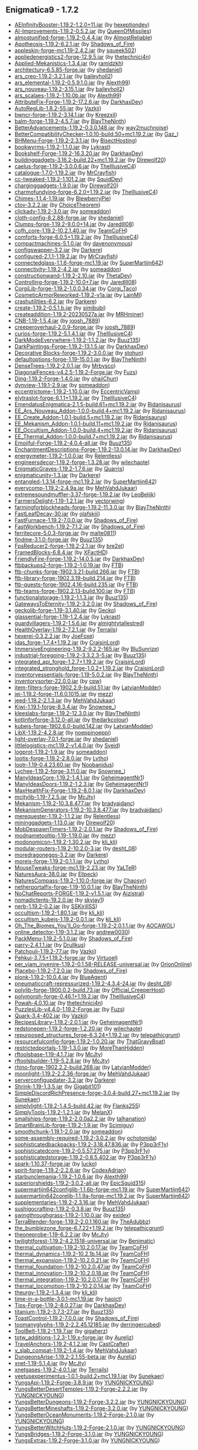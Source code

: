 ## Enigmatica9 - 1.7.2

  * [AEInfinityBooster-1.19.2-1.2.0+11.jar](https://www.curseforge.com/minecraft/mc-mods/aeinfinitybooster/files/3940200) (by [hexeptiondev](https://www.curseforge.com/members/hexeptiondev/projects))
  * [AI-Improvements-1.19.2-0.5.2.jar](https://www.curseforge.com/minecraft/mc-mods/ai-improvements/files/4019127) (by [QueenOfMissiles](https://www.curseforge.com/members/QueenOfMissiles/projects))
  * [almostunified-forge-1.19.2-0.4.4.jar](https://www.curseforge.com/minecraft/mc-mods/almost-unified/files/4522173) (by [AlmostReliable](https://www.curseforge.com/members/AlmostReliable/projects))
  * [Apotheosis-1.19.2-6.2.1.jar](https://www.curseforge.com/minecraft/mc-mods/apotheosis/files/4547399) (by [Shadows_of_Fire](https://www.curseforge.com/members/Shadows_of_Fire/projects))
  * [appleskin-forge-mc1.19-2.4.2.jar](https://www.curseforge.com/minecraft/mc-mods/appleskin/files/3872808) (by [squeek502](https://www.curseforge.com/members/squeek502/projects))
  * [appliedenergistics2-forge-12.9.5.jar](https://www.curseforge.com/minecraft/mc-mods/applied-energistics-2/files/4548558) (by [thetechnici4n](https://www.curseforge.com/members/thetechnici4n/projects))
  * [Applied-Mekanistics-1.3.4.jar](https://www.curseforge.com/minecraft/mc-mods/applied-mekanistics/files/4380709) (by [ramidzkh](https://www.curseforge.com/members/ramidzkh/projects))
  * [architectury-6.5.85-forge.jar](https://www.curseforge.com/minecraft/mc-mods/architectury-api/files/4555749) (by [shedaniel](https://www.curseforge.com/members/shedaniel/projects))
  * [ars_creo-1.19.2-3.2.1.jar](https://www.curseforge.com/minecraft/mc-mods/ars-creo/files/4551289) (by [baileyholl2](https://www.curseforge.com/members/baileyholl2/projects))
  * [ars_elemental-1.19.2-0.5.9.1.0.jar](https://www.curseforge.com/minecraft/mc-mods/ars-elemental/files/4555852) (by [Alexth99](https://www.curseforge.com/members/Alexth99/projects))
  * [ars_nouveau-1.19.2-3.15.1.jar](https://www.curseforge.com/minecraft/mc-mods/ars-nouveau/files/4555953) (by [baileyholl2](https://www.curseforge.com/members/baileyholl2/projects))
  * [ars_scalaes-1.19.2-1.10.0b.jar](https://www.curseforge.com/minecraft/mc-mods/ars-scalaes/files/4555924) (by [Alexth99](https://www.curseforge.com/members/Alexth99/projects))
  * [AttributeFix-Forge-1.19.2-17.2.6.jar](https://www.curseforge.com/minecraft/mc-mods/attributefix/files/4436598) (by [DarkhaxDev](https://www.curseforge.com/members/DarkhaxDev/projects))
  * [AutoRegLib-1.8.2-55.jar](https://www.curseforge.com/minecraft/mc-mods/autoreglib/files/4100299) (by [Vazkii](https://www.curseforge.com/members/Vazkii/projects))
  * [bwncr-forge-1.19.2-3.14.1.jar](https://www.curseforge.com/minecraft/mc-mods/bad-wither-no-cookie-reloaded/files/4090811) (by [Kreezxil](https://www.curseforge.com/members/Kreezxil/projects))
  * [balm-forge-1.19.2-4.5.7.jar](https://www.curseforge.com/minecraft/mc-mods/balm/files/4442591) (by [BlayTheNinth](https://www.curseforge.com/members/BlayTheNinth/projects))
  * [BetterAdvancements-1.19.2-0.3.0.148.jar](https://www.curseforge.com/minecraft/mc-mods/better-advancements/files/4276529) (by [way2muchnoise](https://www.curseforge.com/members/way2muchnoise/projects))
  * [BetterCompatibilityChecker-1.0.10-build.50+mc1.19.2.jar](https://www.curseforge.com/minecraft/mc-mods/better-compatibility-checker/files/4441760) (by [Gaz_](https://www.curseforge.com/members/Gaz_/projects))
  * [BHMenu-Forge-1.19.2-2.3.1.jar](https://www.curseforge.com/minecraft/mc-mods/bisecthosting-server-integration-menu-forge/files/4528907) (by [BisectHosting](https://www.curseforge.com/members/BisectHosting/projects))
  * [bookwyrms-1.19.2-1.1.0.jar](https://www.curseforge.com/minecraft/mc-mods/book-wyrms/files/4542181) (by [Lykrast](https://www.curseforge.com/members/Lykrast/projects))
  * [Bookshelf-Forge-1.19.2-16.3.20.jar](https://www.curseforge.com/minecraft/mc-mods/bookshelf/files/4556697) (by [DarkhaxDev](https://www.curseforge.com/members/DarkhaxDev/projects))
  * [buildinggadgets-3.16.2-build.22+mc1.19.2.jar](https://www.curseforge.com/minecraft/mc-mods/building-gadgets/files/4413103) (by [Direwolf20](https://www.curseforge.com/members/Direwolf20/projects))
  * [caelus-forge-1.19.2-3.0.0.6.jar](https://www.curseforge.com/minecraft/mc-mods/caelus/files/3929284) (by [TheIllusiveC4](https://www.curseforge.com/members/TheIllusiveC4/projects))
  * [catalogue-1.7.0-1.19.2.jar](https://www.curseforge.com/minecraft/mc-mods/catalogue/files/4171024) (by [MrCrayfish](https://www.curseforge.com/members/MrCrayfish/projects))
  * [cc-tweaked-1.19.2-1.101.2.jar](https://www.curseforge.com/minecraft/mc-mods/cc-tweaked/files/4395619) (by [SquidDev](https://www.curseforge.com/members/SquidDev/projects))
  * [charginggadgets-1.9.0.jar](https://www.curseforge.com/minecraft/mc-mods/charging-gadgets/files/3955867) (by [Direwolf20](https://www.curseforge.com/members/Direwolf20/projects))
  * [charmofundying-forge-6.2.0+1.19.2.jar](https://www.curseforge.com/minecraft/mc-mods/charm-of-undying/files/4521329) (by [TheIllusiveC4](https://www.curseforge.com/members/TheIllusiveC4/projects))
  * [Chimes-1.1.4-1.19.jar](https://www.curseforge.com/minecraft/mc-mods/chimes/files/3921709) (by [BlewberryPie](https://www.curseforge.com/members/BlewberryPie/projects))
  * [ctov-3.2.2.jar](https://www.curseforge.com/minecraft/mc-mods/choicetheorems-overhauled-village/files/4560451) (by [ChoiceTheorem](https://www.curseforge.com/members/ChoiceTheorem/projects))
  * [clickadv-1.19.2-3.0.jar](https://www.curseforge.com/minecraft/mc-mods/clickable-advancements/files/4258154) (by [someaddon](https://www.curseforge.com/members/someaddon/projects))
  * [cloth-config-8.2.88-forge.jar](https://www.curseforge.com/minecraft/mc-mods/cloth-config/files/3972423) (by [shedaniel](https://www.curseforge.com/members/shedaniel/projects))
  * [Clumps-forge-1.19.2-9.0.0+14.jar](https://www.curseforge.com/minecraft/mc-mods/clumps/files/4153347) (by [Jaredlll08](https://www.curseforge.com/members/Jaredlll08/projects))
  * [cofh_core-1.19.2-10.2.1.40.jar](https://www.curseforge.com/minecraft/mc-mods/cofh-core/files/4385216) (by [TeamCoFH](https://www.curseforge.com/members/TeamCoFH/projects))
  * [comforts-forge-6.0.5+1.19.2.jar](https://www.curseforge.com/minecraft/mc-mods/comforts/files/4498935) (by [TheIllusiveC4](https://www.curseforge.com/members/TheIllusiveC4/projects))
  * [compactmachines-5.1.0.jar](https://www.curseforge.com/minecraft/mc-mods/compact-machines/files/3907274) (by [davenonymous](https://www.curseforge.com/members/davenonymous/projects))
  * [configswapper-3.2.jar](https://www.curseforge.com/minecraft/mc-mods/config-swapper/files/4475201) (by [Darkere](https://www.curseforge.com/members/Darkere/projects))
  * [configured-2.1.1-1.19.2.jar](https://www.curseforge.com/minecraft/mc-mods/configured/files/4462837) (by [MrCrayfish](https://www.curseforge.com/members/MrCrayfish/projects))
  * [connectedglass-1.1.6-forge-mc1.19.jar](https://www.curseforge.com/minecraft/mc-mods/connected-glass/files/4293791) (by [SuperMartijn642](https://www.curseforge.com/members/SuperMartijn642/projects))
  * [connectivity-1.19.2-4.2.jar](https://www.curseforge.com/minecraft/mc-mods/connectivity/files/4521440) (by [someaddon](https://www.curseforge.com/members/someaddon/projects))
  * [constructionwand-1.19.2-2.10.jar](https://www.curseforge.com/minecraft/mc-mods/construction-wand/files/4455719) (by [ThetaDev](https://www.curseforge.com/members/ThetaDev/projects))
  * [Controlling-forge-1.19.2-10.0+7.jar](https://www.curseforge.com/minecraft/mc-mods/controlling/files/4050343) (by [Jaredlll08](https://www.curseforge.com/members/Jaredlll08/projects))
  * [CorgiLib-forge-1.19.2-1.0.0.34.jar](https://www.curseforge.com/minecraft/mc-mods/corgilib/files/4554111) (by [Corgi_Taco](https://www.curseforge.com/members/Corgi_Taco/projects))
  * [CosmeticArmorReworked-1.19.2-v1a.jar](https://www.curseforge.com/minecraft/mc-mods/cosmetic-armor-reworked/files/4016732) (by [LainMI](https://www.curseforge.com/members/LainMI/projects))
  * [crashutilities-6.2.jar](https://www.curseforge.com/minecraft/mc-mods/crash-utilities/files/4406293) (by [Darkere](https://www.curseforge.com/members/Darkere/projects))
  * [create-1.19.2-0.5.1.b.jar](https://www.curseforge.com/minecraft/mc-mods/create/files/4550987) (by [simibubi](https://www.curseforge.com/members/simibubi/projects))
  * [createaddition-1.19.2-20230527a.jar](https://www.curseforge.com/minecraft/mc-mods/createaddition/files/4554044) (by [MRHminer](https://www.curseforge.com/members/MRHminer/projects))
  * [CNB-1.19-1.5.4.jar](https://www.curseforge.com/minecraft/mc-mods/creatures-and-beasts/files/4556106) (by [joosh_7889](https://www.curseforge.com/members/joosh_7889/projects))
  * [creeperoverhaul-2.0.9-forge.jar](https://www.curseforge.com/minecraft/mc-mods/creeper-overhaul/files/4444675) (by [joosh_7889](https://www.curseforge.com/members/joosh_7889/projects))
  * [curios-forge-1.19.2-5.1.4.1.jar](https://www.curseforge.com/minecraft/mc-mods/curios/files/4523009) (by [TheIllusiveC4](https://www.curseforge.com/members/TheIllusiveC4/projects))
  * [DarkModeEverywhere-1.19.2-1.1.2.jar](https://www.curseforge.com/minecraft/mc-mods/dark-mode-everywhere/files/4524765) (by [Buuz135](https://www.curseforge.com/members/Buuz135/projects))
  * [DarkPaintings-Forge-1.19.2-13.1.5.jar](https://www.curseforge.com/minecraft/mc-mods/dark-paintings/files/4357106) (by [DarkhaxDev](https://www.curseforge.com/members/DarkhaxDev/projects))
  * [Decorative Blocks-forge-1.19.2-3.0.0.jar](https://www.curseforge.com/minecraft/mc-mods/decorative-blocks/files/3941638) (by [stohun](https://www.curseforge.com/members/stohun/projects))
  * [defaultoptions-forge-1.19-15.0.1.jar](https://www.curseforge.com/minecraft/mc-mods/default-options/files/4412620) (by [BlayTheNinth](https://www.curseforge.com/members/BlayTheNinth/projects))
  * [DenseTrees-1.19.2-2.0.1.jar](https://www.curseforge.com/minecraft/mc-mods/dense-trees/files/4480775) (by [Mrbysco](https://www.curseforge.com/members/Mrbysco/projects))
  * [DiagonalFences-v4.2.5-1.19.2-Forge.jar](https://www.curseforge.com/minecraft/mc-mods/diagonal-fences/files/4545944) (by [Fuzs](https://www.curseforge.com/members/Fuzs/projects))
  * [Ding-1.19.2-Forge-1.4.0.jar](https://www.curseforge.com/minecraft/mc-mods/ding/files/4382947) (by [ohaiiChun](https://www.curseforge.com/members/ohaiiChun/projects))
  * [dynview-1.19.1-2.9.jar](https://www.curseforge.com/minecraft/mc-mods/dynamic-view/files/3919241) (by [someaddon](https://www.curseforge.com/members/someaddon/projects))
  * [eccentrictome-1.19.2-1.10.0.jar](https://www.curseforge.com/minecraft/mc-mods/eccentric-tome/files/4514470) (by [EccentricVamp](https://www.curseforge.com/members/EccentricVamp/projects))
  * [elytraslot-forge-6.1.1+1.19.2.jar](https://www.curseforge.com/minecraft/mc-mods/elytra-slot/files/4519258) (by [TheIllusiveC4](https://www.curseforge.com/members/TheIllusiveC4/projects))
  * [EmendatusEnigmatica-2.1.5-build.61+mc1.19.2.jar](https://www.curseforge.com/minecraft/mc-mods/emendatus-enigmatica/files/4551000) (by [Ridanisaurus](https://www.curseforge.com/members/Ridanisaurus/projects))
  * [EE_Ars_Nouveau_Addon-1.0.0-build.4+mc1.19.2.jar](https://www.curseforge.com/minecraft/mc-mods/emendatus-enigmatica-ars-nouveau-addon/files/4361765) (by [Ridanisaurus](https://www.curseforge.com/members/Ridanisaurus/projects))
  * [EE_Create_Addon-1.0.1-build.5+mc1.19.2.jar](https://www.curseforge.com/minecraft/mc-mods/emendatus-enigmatica-create-addon/files/4442217) (by [Ridanisaurus](https://www.curseforge.com/members/Ridanisaurus/projects))
  * [EE_Mekanism_Addon-1.0.1-build.11+mc1.19.2.jar](https://www.curseforge.com/minecraft/mc-mods/emendatus-enigmatica-mekanism-addon/files/4440683) (by [Ridanisaurus](https://www.curseforge.com/members/Ridanisaurus/projects))
  * [EE_Occultism_Addon-1.0.0-build.4+mc1.19.2.jar](https://www.curseforge.com/minecraft/mc-mods/emendatus-enigmatica-occultism-addon/files/4361737) (by [Ridanisaurus](https://www.curseforge.com/members/Ridanisaurus/projects))
  * [EE_Thermal_Addon-1.0.0-build.7+mc1.19.2.jar](https://www.curseforge.com/minecraft/mc-mods/emendatus-enigmatica-thermal-addon/files/4361742) (by [Ridanisaurus](https://www.curseforge.com/members/Ridanisaurus/projects))
  * [Emojiful-Forge-1.19.2-4.0.4-all.jar](https://www.curseforge.com/minecraft/mc-mods/emojiful/files/4326654) (by [Buuz135](https://www.curseforge.com/members/Buuz135/projects))
  * [EnchantmentDescriptions-Forge-1.19.2-13.0.14.jar](https://www.curseforge.com/minecraft/mc-mods/enchantment-descriptions/files/4277356) (by [DarkhaxDev](https://www.curseforge.com/members/DarkhaxDev/projects))
  * [energymeter-1.19.2-1.0.0.jar](https://www.curseforge.com/minecraft/mc-mods/energymeter/files/4032160) (by [Relentless](https://www.curseforge.com/members/Relentless/projects))
  * [engineersdecor-1.19.2-forge-1.3.28.jar](https://www.curseforge.com/minecraft/mc-mods/engineers-decor/files/4258184) (by [wilechaote](https://www.curseforge.com/members/wilechaote/projects))
  * [EnigmaticGraves-1.19.2-1.7.6.jar](https://www.curseforge.com/minecraft/mc-mods/enigmatic-graves/files/4050552) (by [Quarris](https://www.curseforge.com/members/Quarris/projects))
  * [enigmaticunity-1.3.jar](https://www.curseforge.com/minecraft/mc-mods/enigmatic-unity/files/4470617) (by [Darkere](https://www.curseforge.com/members/Darkere/projects))
  * [entangled-1.3.14-forge-mc1.19.2.jar](https://www.curseforge.com/minecraft/mc-mods/entangled/files/4556671) (by [SuperMartijn642](https://www.curseforge.com/members/SuperMartijn642/projects))
  * [everycomp-1.19.2-2.4.9a.jar](https://www.curseforge.com/minecraft/mc-mods/every-compat/files/4559857) (by [MehVahdJukaar](https://www.curseforge.com/members/MehVahdJukaar/projects))
  * [extremesoundmuffler-3.37-forge-1.19.2.jar](https://www.curseforge.com/minecraft/mc-mods/extreme-sound-muffler/files/4483111) (by [LeoBeliik](https://www.curseforge.com/members/LeoBeliik/projects))
  * [FarmersDelight-1.19-1.2.1.jar](https://www.curseforge.com/minecraft/mc-mods/farmers-delight/files/4525646) (by [vectorwing](https://www.curseforge.com/members/vectorwing/projects))
  * [farmingforblockheads-forge-1.19.2-11.3.0.jar](https://www.curseforge.com/minecraft/mc-mods/farming-for-blockheads/files/4510519) (by [BlayTheNinth](https://www.curseforge.com/members/BlayTheNinth/projects))
  * [FastLeafDecay-30.jar](https://www.curseforge.com/minecraft/mc-mods/fast-leaf-decay/files/3894512) (by [olafskiii](https://www.curseforge.com/members/olafskiii/projects))
  * [FastFurnace-1.19.2-7.0.0.jar](https://www.curseforge.com/minecraft/mc-mods/fastfurnace/files/4028348) (by [Shadows_of_Fire](https://www.curseforge.com/members/Shadows_of_Fire/projects))
  * [FastWorkbench-1.19.2-7.1.2.jar](https://www.curseforge.com/minecraft/mc-mods/fastworkbench/files/4508990) (by [Shadows_of_Fire](https://www.curseforge.com/members/Shadows_of_Fire/projects))
  * [ferritecore-5.0.3-forge.jar](https://www.curseforge.com/minecraft/mc-mods/ferritecore/files/4117906) (by [malte0811](https://www.curseforge.com/members/malte0811/projects))
  * [findme-3.1.0-forge.jar](https://www.curseforge.com/minecraft/mc-mods/findme/files/3910001) (by [Buuz135](https://www.curseforge.com/members/Buuz135/projects))
  * [FpsReducer2-forge-1.19.2-2.1.jar](https://www.curseforge.com/minecraft/mc-mods/fps-reducer/files/3931329) (by [bre2el](https://www.curseforge.com/members/bre2el/projects))
  * [FramedBlocks-6.8.4.jar](https://www.curseforge.com/minecraft/mc-mods/framedblocks/files/4565543) (by [XFactHD](https://www.curseforge.com/members/XFactHD/projects))
  * [FriendlyFire-Forge-1.19.2-14.0.5.jar](https://www.curseforge.com/minecraft/mc-mods/friendly-fire/files/4473843) (by [DarkhaxDev](https://www.curseforge.com/members/DarkhaxDev/projects))
  * [ftbbackups2-forge-1.19.2-1.0.19.jar](https://www.curseforge.com/minecraft/mc-mods/ftb-backups-2/files/4560445) (by [FTB](https://www.curseforge.com/members/FTB/projects))
  * [ftb-chunks-forge-1902.3.21-build.266.jar](https://www.curseforge.com/minecraft/mc-mods/ftb-chunks-forge/files/4496315) (by [FTB](https://www.curseforge.com/members/FTB/projects))
  * [ftb-library-forge-1902.3.19-build.214.jar](https://www.curseforge.com/minecraft/mc-mods/ftb-library-forge/files/4541987) (by [FTB](https://www.curseforge.com/members/FTB/projects))
  * [ftb-quests-forge-1902.4.16-build.235.jar](https://www.curseforge.com/minecraft/mc-mods/ftb-quests-forge/files/4553968) (by [FTB](https://www.curseforge.com/members/FTB/projects))
  * [ftb-teams-forge-1902.2.13-build.100.jar](https://www.curseforge.com/minecraft/mc-mods/ftb-teams-forge/files/4477315) (by [FTB](https://www.curseforge.com/members/FTB/projects))
  * [functionalstorage-1.19.2-1.1.3.jar](https://www.curseforge.com/minecraft/mc-mods/functional-storage/files/4324174) (by [Buuz135](https://www.curseforge.com/members/Buuz135/projects))
  * [GatewaysToEternity-1.19.2-3.2.0.jar](https://www.curseforge.com/minecraft/mc-mods/gateways-to-eternity/files/4546965) (by [Shadows_of_Fire](https://www.curseforge.com/members/Shadows_of_Fire/projects))
  * [geckolib-forge-1.19-3.1.40.jar](https://www.curseforge.com/minecraft/mc-mods/geckolib/files/4407241) (by [Gecko](https://www.curseforge.com/members/Gecko/projects))
  * [glassential-forge-1.19-1.2.4.jar](https://www.curseforge.com/minecraft/mc-mods/glassential/files/3901780) (by [Lykrast](https://www.curseforge.com/members/Lykrast/projects))
  * [guardvillagers-1.19.2-1.5.6.jar](https://www.curseforge.com/minecraft/mc-mods/guard-villagers/files/4563994) (by [almightytallestred](https://www.curseforge.com/members/almightytallestred/projects))
  * [HealthOverlay-1.19.2-7.2.1.jar](https://www.curseforge.com/minecraft/mc-mods/health-overlay/files/4288082) (by [Terrails](https://www.curseforge.com/members/Terrails/projects))
  * [hexerei-0.3.2.2.jar](https://www.curseforge.com/minecraft/mc-mods/hexerei/files/4558662) (by [JoeFoxe](https://www.curseforge.com/members/JoeFoxe/projects))
  * [idas_forge-1.7.4+1.19.2.jar](https://www.curseforge.com/minecraft/mc-mods/idas/files/4558431) (by [CraisinLord](https://www.curseforge.com/members/CraisinLord/projects))
  * [ImmersiveEngineering-1.19.2-9.2.2-165.jar](https://www.curseforge.com/minecraft/mc-mods/immersive-engineering/files/4535935) (by [BluSunrize](https://www.curseforge.com/members/BluSunrize/projects))
  * [industrial-foregoing-1.19.2-3.3.2.3-5.jar](https://www.curseforge.com/minecraft/mc-mods/industrial-foregoing/files/4459182) (by [Buuz135](https://www.curseforge.com/members/Buuz135/projects))
  * [integrated_api_forge-1.2.7+1.19.2.jar](https://www.curseforge.com/minecraft/mc-mods/integrated-api/files/4446914) (by [CraisinLord](https://www.curseforge.com/members/CraisinLord/projects))
  * [integrated_stronghold_forge-1.0.2+1.19.2.jar](https://www.curseforge.com/minecraft/mc-mods/integrated-stronghold/files/4558183) (by [CraisinLord](https://www.curseforge.com/members/CraisinLord/projects))
  * [inventoryessentials-forge-1.19-5.0.2.jar](https://www.curseforge.com/minecraft/mc-mods/inventory-essentials/files/4414160) (by [BlayTheNinth](https://www.curseforge.com/members/BlayTheNinth/projects))
  * [inventorysorter-22.0.0.jar](https://www.curseforge.com/minecraft/mc-mods/inventory-sorter/files/4565642) (by [cpw](https://www.curseforge.com/members/cpw/projects))
  * [item-filters-forge-1902.2.9-build.51.jar](https://www.curseforge.com/minecraft/mc-mods/item-filters/files/4553326) (by [LatvianModder](https://www.curseforge.com/members/LatvianModder/projects))
  * [jei-1.19.2-forge-11.6.0.1015.jar](https://www.curseforge.com/minecraft/mc-mods/jei/files/4494410) (by [mezz](https://www.curseforge.com/members/mezz/projects))
  * [jeed-1.19.2-2.1.3.jar](https://www.curseforge.com/minecraft/mc-mods/just-enough-effect-descriptions-jeed/files/4558330) (by [MehVahdJukaar](https://www.curseforge.com/members/MehVahdJukaar/projects))
  * [Kiwi-1.19.1-forge-8.3.4.jar](https://www.curseforge.com/minecraft/mc-mods/kiwi/files/4451128) (by [Snownee_](https://www.curseforge.com/members/Snownee_/projects))
  * [kleeslabs-forge-1.19.2-12.3.0.jar](https://www.curseforge.com/minecraft/mc-mods/kleeslabs/files/4510538) (by [BlayTheNinth](https://www.curseforge.com/members/BlayTheNinth/projects))
  * [kotlinforforge-3.12.0-all.jar](https://www.curseforge.com/minecraft/mc-mods/kotlin-for-forge/files/4513187) (by [thedarkcolour](https://www.curseforge.com/members/thedarkcolour/projects))
  * [kubejs-forge-1902.6.0-build.142.jar](https://www.curseforge.com/minecraft/mc-mods/kubejs/files/4377175) (by [LatvianModder](https://www.curseforge.com/members/LatvianModder/projects))
  * [LibX-1.19.2-4.2.8.jar](https://www.curseforge.com/minecraft/mc-mods/libx/files/4052778) (by [noeppinoeppi](https://www.curseforge.com/members/noeppinoeppi/projects))
  * [light-overlay-7.0.1-forge.jar](https://www.curseforge.com/minecraft/mc-mods/light-overlay/files/3872055) (by [shedaniel](https://www.curseforge.com/members/shedaniel/projects))
  * [littlelogistics-mc1.19.2-v1.4.0.jar](https://www.curseforge.com/minecraft/mc-mods/little-logistics/files/4563179) (by [Sveid](https://www.curseforge.com/members/Sveid/projects))
  * [logprot-1.19.2-1.9.jar](https://www.curseforge.com/minecraft/mc-mods/login-protection/files/4075303) (by [someaddon](https://www.curseforge.com/members/someaddon/projects))
  * [lootjs-forge-1.19.2-2.8.0.jar](https://www.curseforge.com/minecraft/mc-mods/lootjs/files/4487197) (by [Lytho](https://www.curseforge.com/members/Lytho/projects))
  * [lootr-1.19-0.4.23.60.jar](https://www.curseforge.com/minecraft/mc-mods/lootr/files/4465109) (by [Noobanidus](https://www.curseforge.com/members/Noobanidus/projects))
  * [Lychee-1.19.2-forge-3.11.0.jar](https://www.curseforge.com/minecraft/mc-mods/lychee/files/4547502) (by [Snownee_](https://www.curseforge.com/members/Snownee_/projects))
  * [ManyIdeasCore-1.19.2-1.4.1.jar](https://www.curseforge.com/minecraft/mc-mods/manyideas-core/files/4484204) (by [GeheimagentNr1](https://www.curseforge.com/members/GeheimagentNr1/projects))
  * [ManyIdeasDoors-1.19.2-1.2.3.jar](https://www.curseforge.com/minecraft/mc-mods/manyideas-doors/files/4484787) (by [GeheimagentNr1](https://www.curseforge.com/members/GeheimagentNr1/projects))
  * [MaxHealthFix-Forge-1.19.2-8.0.1.jar](https://www.curseforge.com/minecraft/mc-mods/max-health-fix/files/3943055) (by [DarkhaxDev](https://www.curseforge.com/members/DarkhaxDev/projects))
  * [mcjtylib-1.19-7.2.5.jar](https://www.curseforge.com/minecraft/mc-mods/mcjtylib/files/4501791) (by [McJty](https://www.curseforge.com/members/McJty/projects))
  * [Mekanism-1.19.2-10.3.8.477.jar](https://www.curseforge.com/minecraft/mc-mods/mekanism/files/4385637) (by [bradyaidanc](https://www.curseforge.com/members/bradyaidanc/projects))
  * [MekanismGenerators-1.19.2-10.3.8.477.jar](https://www.curseforge.com/minecraft/mc-mods/mekanism-generators/files/4385639) (by [bradyaidanc](https://www.curseforge.com/members/bradyaidanc/projects))
  * [merequester-1.19.2-1.1.2.jar](https://www.curseforge.com/minecraft/mc-mods/merequester/files/4502644) (by [Relentless](https://www.curseforge.com/members/Relentless/projects))
  * [mininggadgets-1.13.0.jar](https://www.curseforge.com/minecraft/mc-mods/mining-gadgets/files/3955880) (by [Direwolf20](https://www.curseforge.com/members/Direwolf20/projects))
  * [MobDespawnTimers-1.19.2-2.0.1.jar](https://www.curseforge.com/minecraft/mc-mods/mob-despawn-timers/files/4536463) (by [Shadows_of_Fire](https://www.curseforge.com/members/Shadows_of_Fire/projects))
  * [modnametooltip-1.19-1.19.0.jar](https://www.curseforge.com/minecraft/mc-mods/mod-name-tooltip/files/3898427) (by [mezz](https://www.curseforge.com/members/mezz/projects))
  * [modonomicon-1.19.2-1.30.2.jar](https://www.curseforge.com/minecraft/mc-mods/modonomicon/files/4519294) (by [kli_kli](https://www.curseforge.com/members/kli_kli/projects))
  * [modular-routers-1.19.2-10.2.0-3.jar](https://www.curseforge.com/minecraft/mc-mods/modular-routers/files/4076671) (by [desht_08](https://www.curseforge.com/members/desht_08/projects))
  * [moredragoneggs-3.2.jar](https://www.curseforge.com/minecraft/mc-mods/more-dragon-eggs/files/4060624) (by [Darkere](https://www.curseforge.com/members/Darkere/projects))
  * [morejs-forge-1.19.2-0.1.1.jar](https://www.curseforge.com/minecraft/mc-mods/morejs/files/4553298) (by [Lytho](https://www.curseforge.com/members/Lytho/projects))
  * [MouseTweaks-forge-mc1.19-2.23.jar](https://www.curseforge.com/minecraft/mc-mods/mouse-tweaks/files/3871353) (by [YaLTeR](https://www.curseforge.com/members/YaLTeR/projects))
  * [NaturesAura-38.0.jar](https://www.curseforge.com/minecraft/mc-mods/natures-aura/files/4419637) (by [Ellpeck](https://www.curseforge.com/members/Ellpeck/projects))
  * [NaturesCompass-1.19.2-1.10.0-forge.jar](https://www.curseforge.com/minecraft/mc-mods/natures-compass/files/4118390) (by [Chaosyr](https://www.curseforge.com/members/Chaosyr/projects))
  * [netherportalfix-forge-1.19-10.0.1.jar](https://www.curseforge.com/minecraft/mc-mods/netherportalfix/files/4412699) (by [BlayTheNinth](https://www.curseforge.com/members/BlayTheNinth/projects))
  * [NoChatReports-FORGE-1.19.2-v1.5.1.jar](https://www.curseforge.com/minecraft/mc-mods/no-chat-reports/files/4082456) (by [Aizistral](https://www.curseforge.com/members/Aizistral/projects))
  * [nomadictents-19.2.0.jar](https://www.curseforge.com/minecraft/mc-mods/nomadic-tents/files/4008613) (by [skyjay1](https://www.curseforge.com/members/skyjay1/projects))
  * [nerb-1.19.2-0.2.jar](https://www.curseforge.com/minecraft/mc-mods/notenoughrecipebook/files/4205715) (by [SSKirillSS](https://www.curseforge.com/members/SSKirillSS/projects))
  * [occultism-1.19.2-1.80.1.jar](https://www.curseforge.com/minecraft/mc-mods/occultism/files/4566223) (by [kli_kli](https://www.curseforge.com/members/kli_kli/projects))
  * [occultism_kubejs-1.19.2-0.0.1.jar](https://www.curseforge.com/minecraft/mc-mods/occultism-kubejs/files/4014969) (by [kli_kli](https://www.curseforge.com/members/kli_kli/projects))
  * [Oh_The_Biomes_You'll_Go-forge-1.19.2-2.0.1.1.jar](https://www.curseforge.com/minecraft/mc-mods/oh-the-biomes-youll-go/files/4426501) (by [AOCAWOL](https://www.curseforge.com/members/AOCAWOL/projects))
  * [online_detector-1.19-3.1.2.jar](https://www.curseforge.com/minecraft/mc-mods/online-detector/files/4167054) (by [andrew0030](https://www.curseforge.com/members/andrew0030/projects))
  * [PackMenu-1.19.2-5.1.0.jar](https://www.curseforge.com/minecraft/mc-mods/packmenu/files/4028351) (by [Shadows_of_Fire](https://www.curseforge.com/members/Shadows_of_Fire/projects))
  * [parry-2.4.1.1.jar](https://www.curseforge.com/minecraft/mc-mods/parry/files/4473645) (by [Drullkus](https://www.curseforge.com/members/Drullkus/projects))
  * [Patchouli-1.19.2-77.jar](https://www.curseforge.com/minecraft/mc-mods/patchouli/files/4031402) (by [Vazkii](https://www.curseforge.com/members/Vazkii/projects))
  * [Pehkui-3.7.5+1.19.2-forge.jar](https://www.curseforge.com/minecraft/mc-mods/pehkui/files/4556162) (by [Virtuoel](https://www.curseforge.com/members/Virtuoel/projects))
  * [per_viam_invenire-1.19.2-0.1.58-RELEASE-universal.jar](https://www.curseforge.com/minecraft/mc-mods/perviaminvenire/files/4555879) (by [OrionOnline](https://www.curseforge.com/members/OrionOnline/projects))
  * [Placebo-1.19.2-7.2.0.jar](https://www.curseforge.com/minecraft/mc-mods/placebo/files/4546960) (by [Shadows_of_Fire](https://www.curseforge.com/members/Shadows_of_Fire/projects))
  * [plonk-1.19.2-10.0.4.jar](https://www.curseforge.com/minecraft/mc-mods/plonk/files/4480791) (by [BlueAgent](https://www.curseforge.com/members/BlueAgent/projects))
  * [pneumaticcraft-repressurized-1.19.2-4.3.4-24.jar](https://www.curseforge.com/minecraft/mc-mods/pneumaticcraft-repressurized/files/4510812) (by [desht_08](https://www.curseforge.com/members/desht_08/projects))
  * [polylib-forge-1900.0.2-build.73.jar](https://www.curseforge.com/minecraft/mc-mods/polylib/files/4486955) (by [Official_CreeperHost](https://www.curseforge.com/members/Official_CreeperHost/projects))
  * [polymorph-forge-0.46.1+1.19.2.jar](https://www.curseforge.com/minecraft/mc-mods/polymorph/files/4119087) (by [TheIllusiveC4](https://www.curseforge.com/members/TheIllusiveC4/projects))
  * [Powah-4.0.10.jar](https://www.curseforge.com/minecraft/mc-mods/powah-rearchitected/files/4525233) (by [thetechnici4n](https://www.curseforge.com/members/thetechnici4n/projects))
  * [PuzzlesLib-v4.4.0-1.19.2-Forge.jar](https://www.curseforge.com/minecraft/mc-mods/puzzles-lib/files/4499052) (by [Fuzs](https://www.curseforge.com/members/Fuzs/projects))
  * [Quark-3.4-402.jar](https://www.curseforge.com/minecraft/mc-mods/quark/files/4551115) (by [Vazkii](https://www.curseforge.com/members/Vazkii/projects))
  * [RecipesLibrary-1.19.2-2.0.1.jar](https://www.curseforge.com/minecraft/mc-mods/recipes-library/files/3932567) (by [GeheimagentNr1](https://www.curseforge.com/members/GeheimagentNr1/projects))
  * [redstonepen-1.19.2-forge-1.2.20.jar](https://www.curseforge.com/minecraft/mc-mods/redstone-pen/files/4393700) (by [wilechaote](https://www.curseforge.com/members/wilechaote/projects))
  * [repurposed_structures_forge-6.3.24+1.19.2.jar](https://www.curseforge.com/minecraft/mc-mods/repurposed-structures/files/4499776) (by [telepathicgrunt](https://www.curseforge.com/members/telepathicgrunt/projects))
  * [resourcefulconfig-forge-1.19.2-1.0.20.jar](https://www.curseforge.com/minecraft/mc-mods/resourceful-config/files/4444198) (by [ThatGravyBoat](https://www.curseforge.com/members/ThatGravyBoat/projects))
  * [restrictedportals-1.19-1.3.0.jar](https://www.curseforge.com/minecraft/mc-mods/restricted-portals/files/3848861) (by [MoreThanHidden](https://www.curseforge.com/members/MoreThanHidden/projects))
  * [rftoolsbase-1.19-4.1.7.jar](https://www.curseforge.com/minecraft/mc-mods/rftools-base/files/4474182) (by [McJty](https://www.curseforge.com/members/McJty/projects))
  * [rftoolsbuilder-1.19-5.2.8.jar](https://www.curseforge.com/minecraft/mc-mods/rftools-builder/files/4514999) (by [McJty](https://www.curseforge.com/members/McJty/projects))
  * [rhino-forge-1902.2.2-build.268.jar](https://www.curseforge.com/minecraft/mc-mods/rhino/files/4476056) (by [LatvianModder](https://www.curseforge.com/members/LatvianModder/projects))
  * [moonlight-1.19.2-2.2.36-forge.jar](https://www.curseforge.com/minecraft/mc-mods/selene/files/4565114) (by [MehVahdJukaar](https://www.curseforge.com/members/MehVahdJukaar/projects))
  * [serverconfigupdater-3.2.jar](https://www.curseforge.com/minecraft/mc-mods/serverconfig-updater/files/4406461) (by [Darkere](https://www.curseforge.com/members/Darkere/projects))
  * [Shrink-1.19-1.3.5.jar](https://www.curseforge.com/minecraft/mc-mods/shrink_/files/4407257) (by [Gigabit101](https://www.curseforge.com/members/Gigabit101/projects))
  * [SimpleDiscordRichPresence-forge-3.0.4-build.27+mc1.19.2.jar](https://www.curseforge.com/minecraft/mc-mods/simple-discord-rich-presence/files/4076569) (by [Sunekaer](https://www.curseforge.com/members/Sunekaer/projects))
  * [simplylight-1.19.2-1.4.5-build.42.jar](https://www.curseforge.com/minecraft/mc-mods/simply-light/files/4016401) (by [Flanks255](https://www.curseforge.com/members/Flanks255/projects))
  * [SimplyTools-1.19.2-1.2.1.jar](https://www.curseforge.com/minecraft/mc-mods/simply-tools/files/4419951) (by [MelanX](https://www.curseforge.com/members/MelanX/projects))
  * [smallships-forge-1.19.2-2.0.0a2.2.jar](https://www.curseforge.com/minecraft/mc-mods/small-ships/files/4560077) (by [talhanation](https://www.curseforge.com/members/talhanation/projects))
  * [SmartBrainLib-forge-1.19.2-1.9.jar](https://www.curseforge.com/minecraft/mc-mods/smartbrainlib/files/4458565) (by [Scimiguy](https://www.curseforge.com/members/Scimiguy/projects))
  * [smoothchunk-1.19.1-2.0.jar](https://www.curseforge.com/minecraft/mc-mods/smooth-chunk-save/files/3922654) (by [someaddon](https://www.curseforge.com/members/someaddon/projects))
  * [some-assembly-required-1.19.2-3.0.2.jar](https://www.curseforge.com/minecraft/mc-mods/some-assembly-required/files/4547712) (by [ochotonida](https://www.curseforge.com/members/ochotonida/projects))
  * [sophisticatedbackpacks-1.19.2-3.18.47.836.jar](https://www.curseforge.com/minecraft/mc-mods/sophisticated-backpacks/files/4548454) (by [P3pp3rF1y](https://www.curseforge.com/members/P3pp3rF1y/projects))
  * [sophisticatedcore-1.19.2-0.5.57.275.jar](https://www.curseforge.com/minecraft/mc-mods/sophisticated-core/files/4548381) (by [P3pp3rF1y](https://www.curseforge.com/members/P3pp3rF1y/projects))
  * [sophisticatedstorage-1.19.2-0.8.5.402.jar](https://www.curseforge.com/minecraft/mc-mods/sophisticated-storage/files/4548922) (by [P3pp3rF1y](https://www.curseforge.com/members/P3pp3rF1y/projects))
  * [spark-1.10.37-forge.jar](https://www.curseforge.com/minecraft/mc-mods/spark/files/4505309) (by [Iucko](https://www.curseforge.com/members/Iucko/projects))
  * [spirit-forge-1.19.2-2.2.6.jar](https://www.curseforge.com/minecraft/mc-mods/spirit/files/4523732) (by [CodexAdrian](https://www.curseforge.com/members/CodexAdrian/projects))
  * [starbunclemania-1.19.2-1.0.6.jar](https://www.curseforge.com/minecraft/mc-mods/starbunclemania/files/4476721) (by [Alexth99](https://www.curseforge.com/members/Alexth99/projects))
  * [superiorshields-1.19.2-3.0.2-all.jar](https://www.curseforge.com/minecraft/mc-mods/superior-shields/files/4565737) (by [EpicSquid315](https://www.curseforge.com/members/EpicSquid315/projects))
  * [supermartijn642configlib-1.1.6b-forge-mc1.19.jar](https://www.curseforge.com/minecraft/mc-mods/supermartijn642s-config-lib/files/3871792) (by [SuperMartijn642](https://www.curseforge.com/members/SuperMartijn642/projects))
  * [supermartijn642corelib-1.1.9a-forge-mc1.19.2.jar](https://www.curseforge.com/minecraft/mc-mods/supermartijn642s-core-lib/files/4548462) (by [SuperMartijn642](https://www.curseforge.com/members/SuperMartijn642/projects))
  * [supplementaries-1.19.2-2.3.16.jar](https://www.curseforge.com/minecraft/mc-mods/supplementaries/files/4565672) (by [MehVahdJukaar](https://www.curseforge.com/members/MehVahdJukaar/projects))
  * [sushigocrafting-1.19.2-0.3.8.jar](https://www.curseforge.com/minecraft/mc-mods/sushigocrafting/files/4015895) (by [Buuz135](https://www.curseforge.com/members/Buuz135/projects))
  * [swingthroughgrass-1.19.2-1.10.0.jar](https://www.curseforge.com/minecraft/mc-mods/swingthroughgrass/files/3922675) (by [exidex](https://www.curseforge.com/members/exidex/projects))
  * [TerraBlender-forge-1.19.2-2.0.1.160.jar](https://www.curseforge.com/minecraft/mc-mods/terrablender/files/4564645) (by [TheAdubbz](https://www.curseforge.com/members/TheAdubbz/projects))
  * [the_bumblezone_forge-6.7.22+1.19.2.jar](https://www.curseforge.com/minecraft/mc-mods/the-bumblezone-forge/files/4564478) (by [telepathicgrunt](https://www.curseforge.com/members/telepathicgrunt/projects))
  * [theoneprobe-1.19-6.2.2.jar](https://www.curseforge.com/minecraft/mc-mods/the-one-probe/files/3965693) (by [McJty](https://www.curseforge.com/members/McJty/projects))
  * [twilightforest-1.19.2-4.2.1518-universal.jar](https://www.curseforge.com/minecraft/mc-mods/the-twilight-forest/files/4389567) (by [Benimatic](https://www.curseforge.com/members/Benimatic/projects))
  * [thermal_cultivation-1.19.2-10.2.0.17.jar](https://www.curseforge.com/minecraft/mc-mods/thermal-cultivation/files/4382369) (by [TeamCoFH](https://www.curseforge.com/members/TeamCoFH/projects))
  * [thermal_dynamics-1.19.2-10.2.1b.14.jar](https://www.curseforge.com/minecraft/mc-mods/thermal-dynamics/files/4391160) (by [TeamCoFH](https://www.curseforge.com/members/TeamCoFH/projects))
  * [thermal_expansion-1.19.2-10.2.0.21.jar](https://www.curseforge.com/minecraft/mc-mods/thermal-expansion/files/4382371) (by [TeamCoFH](https://www.curseforge.com/members/TeamCoFH/projects))
  * [thermal_foundation-1.19.2-10.2.0.47.jar](https://www.curseforge.com/minecraft/mc-mods/thermal-foundation/files/4382373) (by [TeamCoFH](https://www.curseforge.com/members/TeamCoFH/projects))
  * [thermal_innovation-1.19.2-10.2.0.18.jar](https://www.curseforge.com/minecraft/mc-mods/thermal-innovation/files/4382374) (by [TeamCoFH](https://www.curseforge.com/members/TeamCoFH/projects))
  * [thermal_integration-1.19.2-10.2.0.17.jar](https://www.curseforge.com/minecraft/mc-mods/thermal-integration/files/4382887) (by [TeamCoFH](https://www.curseforge.com/members/TeamCoFH/projects))
  * [thermal_locomotion-1.19.2-10.2.0.14.jar](https://www.curseforge.com/minecraft/mc-mods/thermal-locomotion/files/4382376) (by [TeamCoFH](https://www.curseforge.com/members/TeamCoFH/projects))
  * [theurgy-1.19.2-1.3.4.jar](https://www.curseforge.com/minecraft/mc-mods/theurgy/files/4565404) (by [kli_kli](https://www.curseforge.com/members/kli_kli/projects))
  * [time-in-a-bottle-3.0.1-mc1.19.jar](https://www.curseforge.com/minecraft/mc-mods/time-in-a-bottle-standalone/files/3879896) (by [haoict](https://www.curseforge.com/members/haoict/projects))
  * [Tips-Forge-1.19.2-8.0.27.jar](https://www.curseforge.com/minecraft/mc-mods/tips/files/4277194) (by [DarkhaxDev](https://www.curseforge.com/members/DarkhaxDev/projects))
  * [titanium-1.19.2-3.7.3-27.jar](https://www.curseforge.com/minecraft/mc-mods/titanium/files/4484497) (by [Buuz135](https://www.curseforge.com/members/Buuz135/projects))
  * [ToastControl-1.19.2-7.0.0.jar](https://www.curseforge.com/minecraft/mc-mods/toast-control/files/4028343) (by [Shadows_of_Fire](https://www.curseforge.com/members/Shadows_of_Fire/projects))
  * [toomanyglyphs-1.19.2-2.2.45.12185.jar](https://www.curseforge.com/minecraft/mc-mods/too-many-glyphs/files/4001247) (by [derringercubed](https://www.curseforge.com/members/derringercubed/projects))
  * [ToolBelt-1.19.2-1.19.7.jar](https://www.curseforge.com/minecraft/mc-mods/tool-belt/files/4124032) (by [gigaherz](https://www.curseforge.com/members/gigaherz/projects))
  * [totw_additions-1.2.3-1.19.x-forge.jar](https://www.curseforge.com/minecraft/mc-mods/towers-of-the-wild-additions/files/3857363) (by [Aureljz](https://www.curseforge.com/members/Aureljz/projects))
  * [TravelAnchors-1.19.2-4.1.2.jar](https://www.curseforge.com/minecraft/mc-mods/travel-anchors/files/4100814) (by [CastCrafter](https://www.curseforge.com/members/CastCrafter/projects))
  * [v_slab_compat-1.19.2-1.4.jar](https://www.curseforge.com/minecraft/mc-mods/vertical-slabs-compat/files/4322499) (by [MehVahdJukaar](https://www.curseforge.com/members/MehVahdJukaar/projects))
  * [DungeonsArise-1.19.2-2.1.55-beta.jar](https://www.curseforge.com/minecraft/mc-mods/when-dungeons-arise/files/4502573) (by [Aureljz](https://www.curseforge.com/members/Aureljz/projects))
  * [xnet-1.19-5.1.4.jar](https://www.curseforge.com/minecraft/mc-mods/xnet/files/4462366) (by [McJty](https://www.curseforge.com/members/McJty/projects))
  * [xnetgases-1.19.2-4.0.1.jar](https://www.curseforge.com/minecraft/mc-mods/xnet-gases/files/4536820) (by [Terrails](https://www.curseforge.com/members/Terrails/projects))
  * [yeetusexperimentus-1.0.1-build.2+mc1.19.1.jar](https://www.curseforge.com/minecraft/mc-mods/yeetusexperimentus/files/3909789) (by [Sunekaer](https://www.curseforge.com/members/Sunekaer/projects))
  * [YungsApi-1.19.2-Forge-3.8.9.jar](https://www.curseforge.com/minecraft/mc-mods/yungs-api/files/4441682) (by [YUNGNICKYOUNG](https://www.curseforge.com/members/YUNGNICKYOUNG/projects))
  * [YungsBetterDesertTemples-1.19.2-Forge-2.2.2.jar](https://www.curseforge.com/minecraft/mc-mods/yungs-better-desert-temples/files/4419320) (by [YUNGNICKYOUNG](https://www.curseforge.com/members/YUNGNICKYOUNG/projects))
  * [YungsBetterDungeons-1.19.2-Forge-3.2.2.jar](https://www.curseforge.com/minecraft/mc-mods/yungs-better-dungeons/files/4073204) (by [YUNGNICKYOUNG](https://www.curseforge.com/members/YUNGNICKYOUNG/projects))
  * [YungsBetterMineshafts-1.19.2-Forge-3.2.0.jar](https://www.curseforge.com/minecraft/mc-mods/yungs-better-mineshafts-forge/files/4031199) (by [YUNGNICKYOUNG](https://www.curseforge.com/members/YUNGNICKYOUNG/projects))
  * [YungsBetterOceanMonuments-1.19.2-Forge-2.1.0.jar](https://www.curseforge.com/minecraft/mc-mods/yungs-better-ocean-monuments/files/4031366) (by [YUNGNICKYOUNG](https://www.curseforge.com/members/YUNGNICKYOUNG/projects))
  * [YungsBetterWitchHuts-1.19.2-Forge-2.1.0.jar](https://www.curseforge.com/minecraft/mc-mods/yungs-better-witch-huts/files/4031226) (by [YUNGNICKYOUNG](https://www.curseforge.com/members/YUNGNICKYOUNG/projects))
  * [YungsBridges-1.19.2-Forge-3.1.0.jar](https://www.curseforge.com/minecraft/mc-mods/yungs-bridges/files/4031233) (by [YUNGNICKYOUNG](https://www.curseforge.com/members/YUNGNICKYOUNG/projects))
  * [YungsExtras-1.19.2-Forge-3.1.0.jar](https://www.curseforge.com/minecraft/mc-mods/yungs-extras/files/4031230) (by [YUNGNICKYOUNG](https://www.curseforge.com/members/YUNGNICKYOUNG/projects))

